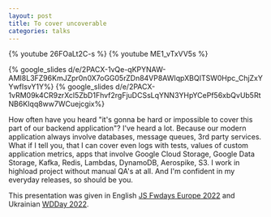 ```yaml
---
layout: post
title: To cover uncoverable
categories: talks
---
```


{% youtube 26FOaLt2C-s %}
{% youtube ME1_vTxVV5s %}

{% google_slides d/e/2PACX-1vQe-qKPYNAW-AMI8L3FZ96KmJZpr0n0X7oGG05rZDn84VP8AWIqpXBQITSW0Hpc_ChjZxYYwfIsvY1Y%}
{% google_slides d/e/2PACX-1vRM09k4CR9zrXcl5ZbD1Fhvf2rgFjuDCSsLqYNN3YHpYCePf56xbQvUb5RtNB6KIqq8ww7WCuejcgix%}

How often have you heard "it's gonna be hard or impossible to cover this part of our backend application"? I've heard a lot. Because our modern application always involve databases, message queues, 3rd party services. What if I tell you, that I can cover even logs with tests, values of custom application metrics, apps that involve Google Cloud Storage, Google Data Storage, Kafka, Redis, Lambdas, DynamoDB, Aerospike, S3. I work in highload project without manual QA's at all. And I'm confident in my everyday releases, so should be you.


This presentation was given in English [JS Fwdays Europe 2022](https://fwdays.com/en/event/javascript-fwdays-2022/review/to-cover-uncoverable) and Ukrainian [WDDay 2022](https://wdday.org/Andrii-Shumada-2022/). 


